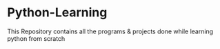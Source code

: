# Python-Learning
This Repository contains all the programs & projects done while learning python from scratch
